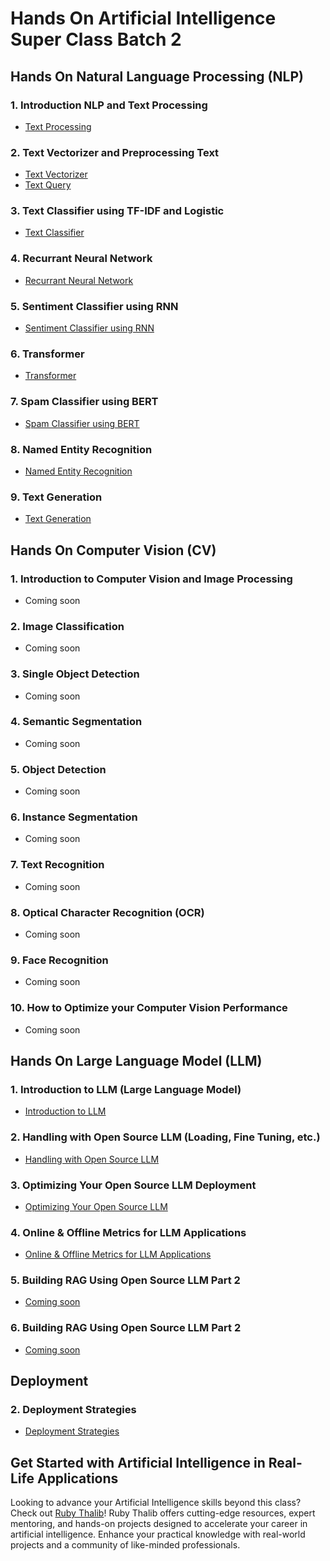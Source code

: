 # Hands On Artificial Intelligence Super Class Batch 2

## Hands On Natural Language Processing (NLP)

### 1. Introduction NLP and Text Processing
<ul>
<li><a href="https://github.com/Muhammad-Ikhwan-Fathulloh/Artificial-Intelligence-Super-Class-Batch-2/tree/main/Text_Preprocessing">Text Processing</a></li>
</ul>

### 2. Text Vectorizer and Preprocessing Text
<ul>
<li><a href="https://github.com/Muhammad-Ikhwan-Fathulloh/Artificial-Intelligence-Super-Class-Batch-2/tree/main/Text_Vectorizer">Text Vectorizer</a></li>
<li><a href="https://github.com/Muhammad-Ikhwan-Fathulloh/Artificial-Intelligence-Super-Class-Batch-2/tree/main/Text_Query">Text Query</a></li>
</ul>

### 3. Text Classifier using TF-IDF and Logistic
<ul>
<li><a href="https://github.com/Muhammad-Ikhwan-Fathulloh/Artificial-Intelligence-Super-Class-Batch-2/tree/main/Text_Classifier">Text Classifier</a></li>
</ul>

### 4. Recurrant Neural Network
<ul>
<li><a href="https://github.com/Muhammad-Ikhwan-Fathulloh/Artificial-Intelligence-Super-Class-Batch-2/tree/main/RNN">Recurrant Neural Network</a></li>
</ul>

### 5. Sentiment Classifier using RNN
<ul>
<li><a href="https://github.com/Muhammad-Ikhwan-Fathulloh/Artificial-Intelligence-Super-Class-Batch-2/tree/main/Sentiment_Classifier_RNN">Sentiment Classifier using RNN</a></li>
</ul>

### 6. Transformer
<ul>
<li><a href="https://github.com/Muhammad-Ikhwan-Fathulloh/Artificial-Intelligence-Super-Class-Batch-2/tree/main/Transformer">Transformer</a></li>
</ul>

### 7. Spam Classifier using BERT
<ul>
<li><a href="https://github.com/Muhammad-Ikhwan-Fathulloh/Artificial-Intelligence-Super-Class-Batch-2/tree/main/Spam_Classifier_Bert">Spam Classifier using BERT</a></li>
</ul>

### 8. Named Entity Recognition
<ul>
<li><a href="https://github.com/Muhammad-Ikhwan-Fathulloh/Artificial-Intelligence-Super-Class-Batch-2/tree/main/Named_Entity_Recognition">Named Entity Recognition</a></li>
</ul>

### 9. Text Generation
<ul>
<li><a href="https://github.com/Muhammad-Ikhwan-Fathulloh/Artificial-Intelligence-Super-Class-Batch-2/tree/main/Text_Generation">Text Generation</a></li>
</ul>

## Hands On Computer Vision (CV)

### 1. Introduction to Computer Vision and Image Processing
<ul>
<li>Coming soon</li>
</ul>

### 2. Image Classification
<ul>
<li>Coming soon</li>
</ul>

### 3. Single Object Detection
<ul>
<li>Coming soon</li>
</ul>

### 4. Semantic Segmentation
<ul>
<li>Coming soon</li>
</ul>

### 5. Object Detection
<ul>
<li>Coming soon</li>
</ul>

### 6. Instance Segmentation
<ul>
<li>Coming soon</li>
</ul>

### 7. Text Recognition
<ul>
<li>Coming soon</li>
</ul>

### 8. Optical Character Recognition (OCR)
<ul>
<li>Coming soon</li>
</ul>

### 9. Face Recognition
<ul>
<li>Coming soon</li>
</ul>

### 10. How to Optimize your Computer Vision Performance
<ul>
<li>Coming soon</li>
</ul>

## Hands On Large Language Model (LLM)

### 1. Introduction to LLM (Large Language Model)
<ul>
<li><a href="https://github.com/Muhammad-Ikhwan-Fathulloh/Artificial-Intelligence-Super-Class-Batch-2/tree/main/Introduction_LLM">Introduction to LLM</a></li>
</ul>

### 2. Handling with Open Source LLM (Loading, Fine Tuning, etc.)
<ul>
<li><a href="https://github.com/Muhammad-Ikhwan-Fathulloh/Artificial-Intelligence-Super-Class-Batch-2/tree/main/Handling_Open_Source_LLM">Handling with Open Source LLM</a></li>
</ul>

### 3. Optimizing Your Open Source LLM Deployment
<ul>
<li><a href="https://github.com/Muhammad-Ikhwan-Fathulloh/Artificial-Intelligence-Super-Class-Batch-2/tree/main/Optimizing_Open_Source_LLM">Optimizing Your Open Source LLM</a></li>
</ul>

### 4. Online & Offline Metrics for LLM Applications
<ul>
<li><a href="https://github.com/Muhammad-Ikhwan-Fathulloh/Artificial-Intelligence-Super-Class-Batch-2/tree/main/Online_Offline_Metrics">Online & Offline Metrics for LLM Applications</a></li>
</ul>

### 5. Building RAG Using Open Source LLM Part 2
<ul>
<li><a href="">Coming soon</a></li>
</ul>

### 6. Building RAG Using Open Source LLM Part 2
<ul>
<li><a href="">Coming soon</a></li>
</ul>

## Deployment

### 2. Deployment Strategies
<ul>
<li><a href="https://github.com/Muhammad-Ikhwan-Fathulloh/Model-Sentiment-Analysis-Google-Cloud-Deployment">Deployment Strategies</a></li>
</ul>

## Get Started with Artificial Intelligence in Real-Life Applications
Looking to advance your Artificial Intelligence skills beyond this class? Check out [Ruby Thalib](https://www.rubythalib.ai/)! Ruby Thalib offers cutting-edge resources, expert mentoring, and hands-on projects designed to accelerate your career in artificial intelligence. Enhance your practical knowledge with real-world projects and a community of like-minded professionals.
